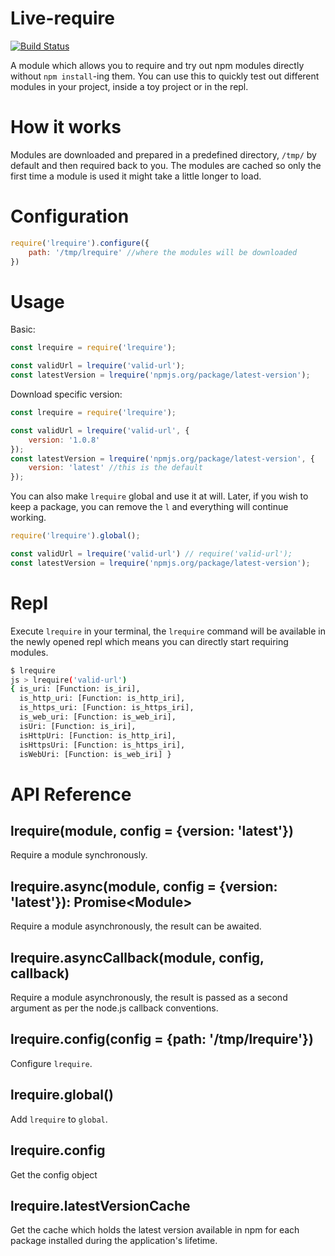 # Live-require

[![Build Status](https://travis-ci.org/gngeorgiev/lrequire.svg?branch=master)](https://travis-ci.org/gngeorgiev/lrequire)

A module which allows you to require and try out npm modules directly without `npm install`-ing them. You can use this to quickly test out different modules in your project, inside a toy project or in the repl.

# How it works

Modules are downloaded and prepared in a predefined directory, `/tmp/` by default and then required back to you. The modules are cached so only the first time a module is used it might take a little longer to load.

# Configuration

```javascript
require('lrequire').configure({
    path: '/tmp/lrequire' //where the modules will be downloaded
})
```

# Usage

Basic:

```javascript
const lrequire = require('lrequire');

const validUrl = lrequire('valid-url');
const latestVersion = lrequire('npmjs.org/package/latest-version');
```

Download specific version:

```javascript
const lrequire = require('lrequire');

const validUrl = lrequire('valid-url', {
    version: '1.0.8'
});
const latestVersion = lrequire('npmjs.org/package/latest-version', {
    version: 'latest' //this is the default
});
```

You can also make `lrequire` global and use it at will. Later, if you wish to keep a package, you can remove the `l` and everything will continue working.

```javascript
require('lrequire').global();

const validUrl = lrequire('valid-url') // require('valid-url');
const latestVersion = lrequire('npmjs.org/package/latest-version');
```

# Repl

Execute `lrequire` in your terminal, the `lrequire` command will be available in the newly opened repl which means you can directly start requiring modules.

```bash
$ lrequire
js > lrequire('valid-url')
{ is_uri: [Function: is_iri],
  is_http_uri: [Function: is_http_iri],
  is_https_uri: [Function: is_https_iri],
  is_web_uri: [Function: is_web_iri],
  isUri: [Function: is_iri],
  isHttpUri: [Function: is_http_iri],
  isHttpsUri: [Function: is_https_iri],
  isWebUri: [Function: is_web_iri] }

```

# API Reference

## lrequire(module, config = {version: 'latest'})
Require a module synchronously.

## lrequire.async(module, config = {version: 'latest'}): Promise\<Module\>
Require a module asynchronously, the result can be awaited.

## lrequire.asyncCallback(module, config, callback)
Require a module asynchronously, the result is passed as a second argument as per the node.js callback conventions.

## lrequire.config(config = {path: '/tmp/lrequire'})
Configure `lrequire`.

## lrequire.global()
Add `lrequire` to `global`.

## lrequire.config
Get the config object

## lrequire.latestVersionCache
Get the cache which holds the latest version available in npm for each package installed during the application's lifetime.
